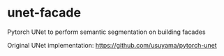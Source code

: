 # unet-facade
Pytorch UNet to perform semantic segmentation on building facades



Original UNet implementation: https://github.com/usuyama/pytorch-unet
